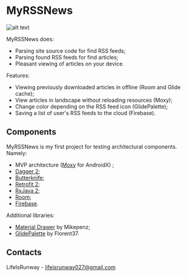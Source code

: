 # MyRSSNews
![alt text](https://github.com/Imustrunaway/MyNews/blob/master/app/src/main/ic_launcher_mynews_playstore.png)

MyRSSNews does:
- Parsing site source code for find RSS feeds;
- Parsing found RSS feeds for find articles;
- Pleasant viewing of articles on your device.

Features:
- Viewing previously downloaded articles in offline (Room and Glide cache);
- View articles in landscape without reloading resources (Moxy);
- Change color depending on the RSS feed icon (GlidePalette);
- Saving a list of user's RSS feeds to the cloud (Firebase).

## Components
MyRSSNews is my first project for testing architectural components. Namely: 
- MVP architecture ([Moxy](https://github.com/moxy-community/Moxy) for AndroidX) ;
- [Dagger 2](https://github.com/google/dagger);
- [Butterknife](https://github.com/JakeWharton/butterknife);
- [Retrofit 2](https://square.github.io/retrofit/);
- [RxJava 2](https://github.com/ReactiveX/RxJava/tree/2.x);
- [Room](https://developer.android.com/jetpack/androidx/releases/room);
- [Firebase](https://firebase.google.com). 

Additional libraries:
- [Material Drawer](https://github.com/mikepenz/MaterialDrawer) by Mikepenz;
- [GlidePalette](https://github.com/florent37/GlidePalette) by Florent37.

## Contacts
LifeIsRunway - [lifeisrunway027@gmail.com](mailto:lifeisrunway027@gmail.com)



